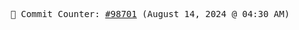 <p align="center">
    <samp>
        📮 Commit Counter: <a href="https://github.com/Javascript-void0/Javascript-void0/commits/main">#98701</a> (August 14, 2024 @ 04:30 AM)
    </samp>
</p>